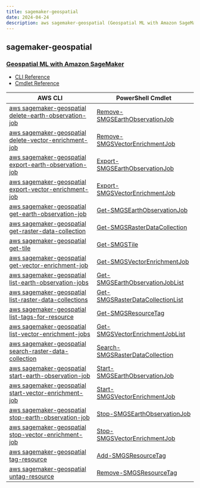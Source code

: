 ```yaml
---
title: sagemaker-geospatial
date: 2024-04-24
description: aws sagemaker-geospatial (Geospatial ML with Amazon SageMaker) command/cmdlet list.
---
```


## sagemaker-geospatial

### [Geospatial ML with Amazon SageMaker](https://aws.amazon.com/sagemaker/geospatial/)

* [CLI Reference](https://awscli.amazonaws.com/v2/documentation/api/latest/reference/sagemaker-geospatial/index.html)
* [Cmdlet Reference](https://docs.aws.amazon.com/powershell/latest/reference/items/SageMakerGeospatial_cmdlets.html)

|AWS CLI|PowerShell Cmdlet|
|----|----|
|[aws sagemaker-geospatial delete-earth-observation-job](https://awscli.amazonaws.com/v2/documentation/api/latest/reference/sagemaker-geospatial/delete-earth-observation-job.html)|[Remove-SMGSEarthObservationJob](https://docs.aws.amazon.com/powershell/latest/reference/items/Remove-SMGSEarthObservationJob.html)|
|[aws sagemaker-geospatial delete-vector-enrichment-job](https://awscli.amazonaws.com/v2/documentation/api/latest/reference/sagemaker-geospatial/delete-vector-enrichment-job.html)|[Remove-SMGSVectorEnrichmentJob](https://docs.aws.amazon.com/powershell/latest/reference/items/Remove-SMGSVectorEnrichmentJob.html)|
|[aws sagemaker-geospatial export-earth-observation-job](https://awscli.amazonaws.com/v2/documentation/api/latest/reference/sagemaker-geospatial/export-earth-observation-job.html)|[Export-SMGSEarthObservationJob](https://docs.aws.amazon.com/powershell/latest/reference/items/Export-SMGSEarthObservationJob.html)|
|[aws sagemaker-geospatial export-vector-enrichment-job](https://awscli.amazonaws.com/v2/documentation/api/latest/reference/sagemaker-geospatial/export-vector-enrichment-job.html)|[Export-SMGSVectorEnrichmentJob](https://docs.aws.amazon.com/powershell/latest/reference/items/Export-SMGSVectorEnrichmentJob.html)|
|[aws sagemaker-geospatial get-earth-observation-job](https://awscli.amazonaws.com/v2/documentation/api/latest/reference/sagemaker-geospatial/get-earth-observation-job.html)|[Get-SMGSEarthObservationJob](https://docs.aws.amazon.com/powershell/latest/reference/items/Get-SMGSEarthObservationJob.html)|
|[aws sagemaker-geospatial get-raster-data-collection](https://awscli.amazonaws.com/v2/documentation/api/latest/reference/sagemaker-geospatial/get-raster-data-collection.html)|[Get-SMGSRasterDataCollection](https://docs.aws.amazon.com/powershell/latest/reference/items/Get-SMGSRasterDataCollection.html)|
|[aws sagemaker-geospatial get-tile](https://awscli.amazonaws.com/v2/documentation/api/latest/reference/sagemaker-geospatial/get-tile.html)|[Get-SMGSTile](https://docs.aws.amazon.com/powershell/latest/reference/items/Get-SMGSTile.html)|
|[aws sagemaker-geospatial get-vector-enrichment-job](https://awscli.amazonaws.com/v2/documentation/api/latest/reference/sagemaker-geospatial/get-vector-enrichment-job.html)|[Get-SMGSVectorEnrichmentJob](https://docs.aws.amazon.com/powershell/latest/reference/items/Get-SMGSVectorEnrichmentJob.html)|
|[aws sagemaker-geospatial list-earth-observation-jobs](https://awscli.amazonaws.com/v2/documentation/api/latest/reference/sagemaker-geospatial/list-earth-observation-jobs.html)|[Get-SMGSEarthObservationJobList](https://docs.aws.amazon.com/powershell/latest/reference/items/Get-SMGSEarthObservationJobList.html)|
|[aws sagemaker-geospatial list-raster-data-collections](https://awscli.amazonaws.com/v2/documentation/api/latest/reference/sagemaker-geospatial/list-raster-data-collections.html)|[Get-SMGSRasterDataCollectionList](https://docs.aws.amazon.com/powershell/latest/reference/items/Get-SMGSRasterDataCollectionList.html)|
|[aws sagemaker-geospatial list-tags-for-resource](https://awscli.amazonaws.com/v2/documentation/api/latest/reference/sagemaker-geospatial/list-tags-for-resource.html)|[Get-SMGSResourceTag](https://docs.aws.amazon.com/powershell/latest/reference/items/Get-SMGSResourceTag.html)|
|[aws sagemaker-geospatial list-vector-enrichment-jobs](https://awscli.amazonaws.com/v2/documentation/api/latest/reference/sagemaker-geospatial/list-vector-enrichment-jobs.html)|[Get-SMGSVectorEnrichmentJobList](https://docs.aws.amazon.com/powershell/latest/reference/items/Get-SMGSVectorEnrichmentJobList.html)|
|[aws sagemaker-geospatial search-raster-data-collection](https://awscli.amazonaws.com/v2/documentation/api/latest/reference/sagemaker-geospatial/search-raster-data-collection.html)|[Search-SMGSRasterDataCollection](https://docs.aws.amazon.com/powershell/latest/reference/items/Search-SMGSRasterDataCollection.html)|
|[aws sagemaker-geospatial start-earth-observation-job](https://awscli.amazonaws.com/v2/documentation/api/latest/reference/sagemaker-geospatial/start-earth-observation-job.html)|[Start-SMGSEarthObservationJob](https://docs.aws.amazon.com/powershell/latest/reference/items/Start-SMGSEarthObservationJob.html)|
|[aws sagemaker-geospatial start-vector-enrichment-job](https://awscli.amazonaws.com/v2/documentation/api/latest/reference/sagemaker-geospatial/start-vector-enrichment-job.html)|[Start-SMGSVectorEnrichmentJob](https://docs.aws.amazon.com/powershell/latest/reference/items/Start-SMGSVectorEnrichmentJob.html)|
|[aws sagemaker-geospatial stop-earth-observation-job](https://awscli.amazonaws.com/v2/documentation/api/latest/reference/sagemaker-geospatial/stop-earth-observation-job.html)|[Stop-SMGSEarthObservationJob](https://docs.aws.amazon.com/powershell/latest/reference/items/Stop-SMGSEarthObservationJob.html)|
|[aws sagemaker-geospatial stop-vector-enrichment-job](https://awscli.amazonaws.com/v2/documentation/api/latest/reference/sagemaker-geospatial/stop-vector-enrichment-job.html)|[Stop-SMGSVectorEnrichmentJob](https://docs.aws.amazon.com/powershell/latest/reference/items/Stop-SMGSVectorEnrichmentJob.html)|
|[aws sagemaker-geospatial tag-resource](https://awscli.amazonaws.com/v2/documentation/api/latest/reference/sagemaker-geospatial/tag-resource.html)|[Add-SMGSResourceTag](https://docs.aws.amazon.com/powershell/latest/reference/items/Add-SMGSResourceTag.html)|
|[aws sagemaker-geospatial untag-resource](https://awscli.amazonaws.com/v2/documentation/api/latest/reference/sagemaker-geospatial/untag-resource.html)|[Remove-SMGSResourceTag](https://docs.aws.amazon.com/powershell/latest/reference/items/Remove-SMGSResourceTag.html)|

